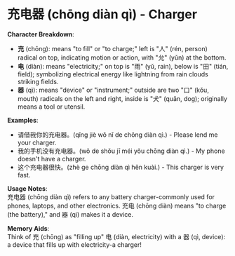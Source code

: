 # **充电器 (chōng diàn qì) - Charger**

**Character Breakdown**:  
- **充** (chōng): means "to fill" or "to charge;" left is "人" (rén, person) radical on top, indicating motion or action, with "允" (yǔn) at the bottom.  
- **电** (diàn): means "electricity;" on top is "雨" (yǔ, rain), below is "田" (tián, field); symbolizing electrical energy like lightning from rain clouds striking fields.  
- **器** (qì): means "device" or "instrument;" outside are two "口" (kǒu, mouth) radicals on the left and right, inside is "犬" (quǎn, dog); originally means a tool or utensil.

**Examples**:  
- 请借我你的充电器。(qǐng jiè wǒ nǐ de chōng diàn qì.) - Please lend me your charger.  
- 我的手机没有充电器。(wǒ de shǒu jī méi yǒu chōng diàn qì.) - My phone doesn't have a charger.  
- 这个充电器很快。(zhè ge chōng diàn qì hěn kuài.) - This charger is very fast.

**Usage Notes**:  
充电器 (chōng diàn qì) refers to any battery charger-commonly used for phones, laptops, and other electronics. 充电 (chōng diàn) means "to charge (the battery)," and 器 (qì) makes it a device.

**Memory Aids**:  
Think of 充 (chōng) as "filling up" 电 (diàn, electricity) with a 器 (qì, device): a device that fills up with electricity-a charger!